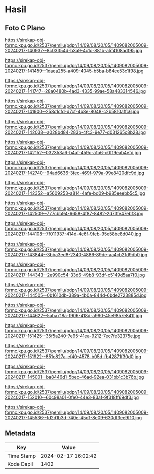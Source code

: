 # Hasil

## Foto C Plano

https://sirekap-obj-formc.kpu.go.id/2537/pemilu/pdpr/14/09/08/20/05/1409082005009-20240217-140937--8c03354d-b3a9-4c1c-881b-a5f4108adf95.jpg

https://sirekap-obj-formc.kpu.go.id/2537/pemilu/pdpr/14/09/08/20/05/1409082005009-20240217-141459--1daea255-a409-4045-b5ba-b84ee53c1f98.jpg

https://sirekap-obj-formc.kpu.go.id/2537/pemilu/pdpr/14/09/08/20/05/1409082005009-20240217-141747--28a0480b-4ad3-4335-99ae-58a483314546.jpg

https://sirekap-obj-formc.kpu.go.id/2537/pemilu/pdpr/14/09/08/20/05/1409082005009-20240217-141900--258c1cfd-d7cf-4b8e-8048-c2b5810affc6.jpg

https://sirekap-obj-formc.kpu.go.id/2537/pemilu/pdpr/14/09/08/20/05/1409082005009-20240217-142038--a028bd84-283b-4fc3-9e77-d031265c8b28.jpg

https://sirekap-obj-formc.kpu.go.id/2537/pemilu/pdpr/14/09/08/20/05/1409082005009-20240217-142152--032353a6-b4af-459c-a1b6-c0f19eab4efd.jpg

https://sirekap-obj-formc.kpu.go.id/2537/pemilu/pdpr/14/09/08/20/05/1409082005009-20240217-142740--94ad6636-3fec-469f-979a-99e8420dfc9d.jpg

https://sirekap-obj-formc.kpu.go.id/2537/pemilu/pdpr/14/09/08/20/05/1409082005009-20240217-142352--a5609253-a814-4afe-bd09-b985eeebb5c5.jpg

https://sirekap-obj-formc.kpu.go.id/2537/pemilu/pdpr/14/09/08/20/05/1409082005009-20240217-142509--777cbb94-6658-4f87-8482-2d73fe47ebf3.jpg

https://sirekap-obj-formc.kpu.go.id/2537/pemilu/pdpr/14/09/08/20/05/1409082005009-20240217-144108--7f011937-414d-4e6f-9feb-95e58be8d040.jpg

https://sirekap-obj-formc.kpu.go.id/2537/pemilu/pdpr/14/09/08/20/05/1409082005009-20240217-143844--3bba3ed8-2340-4886-89de-aa4cb21d9db0.jpg

https://sirekap-obj-formc.kpu.go.id/2537/pemilu/pdpr/14/09/08/20/05/1409082005009-20240217-144343--2e990c54-33d6-49b8-93df-c5149d5aa7f0.jpg

https://sirekap-obj-formc.kpu.go.id/2537/pemilu/pdpr/14/09/08/20/05/1409082005009-20240217-144505--0b1610db-389a-4b0a-844d-6bde2723885d.jpg

https://sirekap-obj-formc.kpu.go.id/2537/pemilu/pdpr/14/09/08/20/05/1409082005009-20240217-144622--5aba718a-f906-418d-a990-45e9857e841f.jpg

https://sirekap-obj-formc.kpu.go.id/2537/pemilu/pdpr/14/09/08/20/05/1409082005009-20240217-151425--35f5a240-7e95-41ea-9212-7ec7fe32375e.jpg

https://sirekap-obj-formc.kpu.go.id/2537/pemilu/pdpr/14/09/08/20/05/1409082005009-20240217-151922--851c827a-ef40-4578-b05d-fb42871f30d0.jpg

https://sirekap-obj-formc.kpu.go.id/2537/pemilu/pdpr/14/09/08/20/05/1409082005009-20240217-145001--ba8446d1-5bec-46ad-92ea-031bb1c3b76b.jpg

https://sirekap-obj-formc.kpu.go.id/2537/pemilu/pdpr/14/09/08/20/05/1409082005009-20240217-152010--60c98a01-0fe0-44e3-83af-9f318ff69df3.jpg

https://sirekap-obj-formc.kpu.go.id/2537/pemilu/pdpr/14/09/08/20/05/1409082005009-20240217-145536--fd2d1b3d-740e-45d1-8e09-630df3ee9f10.jpg


## Metadata

| Key        | Value               |
| ---------- | ------------------- |
| Time Stamp | 2024-02-17 16:02:42 |
| Kode Dapil | 1402                |



